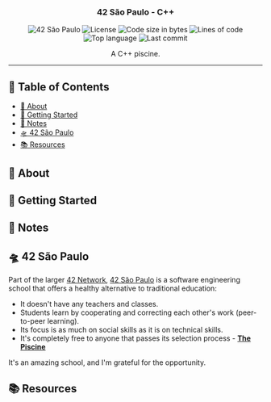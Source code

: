 <h3 align="center">42 São Paulo - C++</h3>

<div align="center">

![42 São Paulo](https://img.shields.io/badge/42-SP-1E2952)
![License](https://img.shields.io/github/license/librity/ft_cpp?color=yellow)
![Code size in bytes](https://img.shields.io/github/languages/code-size/librity/ft_cpp?color=blue)
![Lines of code](https://img.shields.io/tokei/lines/github/librity/ft_cpp?color=blueviolet)
![Top language](https://img.shields.io/github/languages/top/librity/ft_cpp?color=ff69b4)
![Last commit](https://img.shields.io/github/last-commit/librity/ft_cpp?color=orange)

</div>

<p align="center"> A C++ piscine.
  <br>
</p>

---

## 📜 Table of Contents

- [🧐 About](#about)
- [🏁 Getting Started](#getting_started)
- [📝 Notes](#notes)
- [🛸 42 São Paulo](#ft_sp)
- [📚 Resources](#resources)

## 🧐 About <a name = "about"></a>

## 🏁 Getting Started <a name = "getting_started"></a>

## 📝 Notes <a name = "notes"></a>

## 🛸 42 São Paulo <a name = "ft_sp"></a>

Part of the larger [42 Network](https://www.42.fr/42-network/),
[42 São Paulo](https://www.42sp.org.br/) is a software engineering school
that offers a healthy alternative to traditional education:

- It doesn't have any teachers and classes.
- Students learn by cooperating
  and correcting each other's work (peer-to-peer learning).
- Its focus is as much on social skills as it is on technical skills.
- It's completely free to anyone that passes its selection process -
  [**The Piscine**](https://42.fr/en/admissions/42-piscine/)

It's an amazing school, and I'm grateful for the opportunity.

## 📚 Resources <a name="resources"></a>
